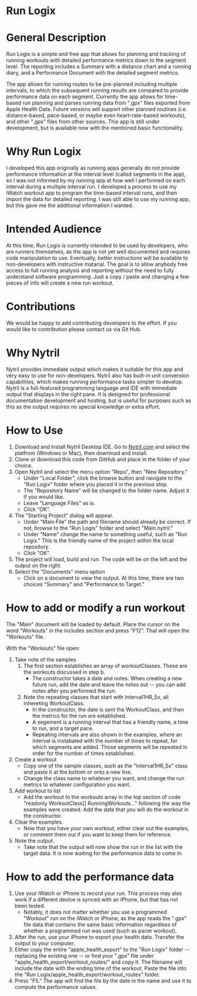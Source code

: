 # Run Logix

# General Description

Run Logix is a simple and free app that allows for planning and tracking of running workouts with detailed performance metrics down to the segment level. The reporting includes a Summary with a distance chart and a running diary, and a Performance Document with the detailed segment metrics.   

The app allows for running routes to be pre-planned including multiple intervals, to which the subsequent running results are compared to provide performance data on each segment. Currently the app allows for time-based run planning and parses running data from ".gpx" files exported from Apple Health Data. Future versions will support other planned routines (i.e. distance-based, pace-based, or maybe even heart-rate-based workouts), and other ".gpx" files from other sources. This app is still under development, but is available now with the mentioned basic functionality.

# Why Run Logix

I developed this app originally as running apps generally do not provide performance information at the interval level (called segments in the app), so I was not informed by my running app at how well I performed on each interval during a multiple interval run. I developed a process to use my iWatch workout app to program the time-based interval runs, and then import the data for detailed reporting. I was still able to use my running app, but this gave me the additional information I wanted.

# Intended Audience

At this time, Run Logix is currently intended to be used by developers, who are runners themselves, as the app is not yet well documented and requires code manipulation to use. Eventually, better instructions will be available to non-developers with instructive matarial. The goal is to allow anybody free access to full running analysis and reporting without the need to fully understand software programming. Just a copy / paste and changing a few pieces of info will create a new run workout.

# Contributions

We would be happy to add contributing developers to the effort.  If you would like to contribution please contact us via Git Hub.

# Why Nytril

Nytril provides immediate output which makes it suitable for this app and very easy to use for non-developers. Nytril also has built-in unit conversion capabilities, which makes running performance tasks simpler to develop. Nytril is a full-featured programming language and IDE with immediate output that displays in the right pane. It is designed for professional documentation development and hosting, but is useful for purposes such as this as the output requires no special knowledge or extra effort. 

# How to Use

1. Download and Install Nytril Desktop IDE. Go to [Nytril.com](https://www.nytril.com) and select the platfrom (Windows or Mac), then download and install.
2. Clone or download this code from GitHub and place in the folder of your choice.
3. Open Nytril and select the menu option "Repo", then "New Repository."
    - Under "Local Folder", click the browse button and navigate to the "Run Logix" folder where you placed it in the previous step.
    - The "Repository Name" will be changed to the folder name.  Adjust it if you would like. 
    - Leave "Language Files" as is. 
    - Click "OK".
4. The "Starting Project" dialog will appear.
    - Under "Main File" the path and filename should already be correct. If not, browse to the "Run Logix" folder and select "Main.nytril."
    - Under "Name" change the name to something useful, such as "Run Logix." This is the friendly name of the project within the local repository. 
    - Click "OK".
5. The project will load, build and run. The code will be on the left and the output on the right.
6. Select the "Documents" menu option
    - Click on a document to view the output. At this time, there are two choices "Summary" and "Performance to Target."

# How to add or modify a run workout

The "Main" document will be loaded by default. Place the cursor on the word "Workouts" in the includes section and press "F12". That will open the "Workouts" file.

With the "Workouts" file open:
1. Take note of the samples
    1. The first section establishes an array of workoutClasses.  These are the workouts discussed in step b. 
        - The constructor takes a date and notes. When creating a new future run, add the date and leave the notes out -- you can add notes after you performed the run.
    2. Note the repeating classes that start with Interval1HR_5x, all inhereting WorkoutClass.
        - In the constructor, the date is sent the WorkoutClass, and then the metrics for the run are established. 
        - A segement is a running interval that has a friendly name, a time to run, and a target pace.
        - Repeating intervals are also shown in the examples, where an interval is instatiated with the number of times to repeat, for which segments are added.  Those segments will be repeated in order for the number of times established.
2. Create a workout
    - Copy one of the sample classes, such as the "Interval1HR_5x" class and paste it at the bottom or onto a new line.
    - Change the class name to whatever you want, and change the run metrics to whatever configuration you want.
3. Add workout to list
    - Add the workout to the workouts array in the top section of code "readonly WorkoutClass[] RunningWorkouts..." following the way the examples were created. Add the date that you will do the workout in the constructor.
4. Clear the examples.
    - Now that you have your own workout, either clear out the examples, or comment them out if you want to keep them for reference.
5. Note the output.
    - Take note that the output will now show the run in the list with the target data.  It is now waiting for the performance data to come in.

# How to add the performance data

1. Use your iWatch or iPhone to record your run. This process may also work if a different device is synced with an iPhone, but that has not been tested.
    - Notably, it does not matter whether you use a programmed "Workout" run on the iWatch or iPhone, as the app reads the ".gpx" file data that contains the same basic information regardless of whether a programmed run was used (such as pacer workout).
2. After the run, use your iPhone to export your health data. Transfer the output to your computer.
3. Either copy the entire "apple_health_export" to the "Run Logix" folder -- replacing the existing one -- or find your ".gpx" file under "apple_health_export/workout_routes/" and copy it. The filename will include the date with the ending time of the workout. Paste the file into the "Run Logix/apple_health_export/workout_routes" folder.
4. Press "F5." The app will find the file by the date in the name and use it to compute the performance values.


